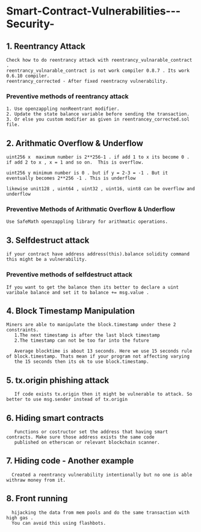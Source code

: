 # Smart-Contract-Vulnerabilities---Security-
## 1. Reentrancy Attack 
    Check how to do reentrancy attack with reentrancy_vulnarable_contract . 
    reentrancy_vulnarable_contract is not work compiler 0.8.7 . Its work 0.6.10 compiler.
    reentrancy_corrected - After fixed reentracny vulnerability. 
    

### Preventive methods of reentrancy attack
    1. Use openzappling nonReentrant modifier.
    2. Update the state balance variable before sending the transaction.
    3. Or else you custom modifier as given in reentrancey_corrected.sol file.
    

## 2. Arithmatic Overflow & Underflow
    uint256 x  maximum number is 2**256-1 . if add 1 to x its become 0 . if add 2 to x , x = 1 and so on.  This is overflow.
    
    uint256 y minimum number is 0 . but if y = 2-3 = -1 . But it eventually becomes 2**256 -1 . This is underflow
    
    likewise unit128 , uint64 , uint32 , uint16, uint8 can be overflow and underflow
 
 ### Preventive Methods of Arithmatic Overflow & Underflow
    Use SafeMath openzappling library for arithmatic operations.
  
 ## 3. Selfdestruct attack

    if your contract have address address(this).balance solidity command this might be a vulnerability.
    
    
 ### Preventive methods of selfdestruct attack
    
    If you want to get the balance then its better to declare a uint varibale balance and set it to balance += msg.value . 
 
 
 ## 4. Block Timestamp Manipulation
 
    Miners are able to manipulate the block.timestamp under these 2 constraints. 
       1.The next timestamp is after the last block timestamp
       2.The timestamp can not be too far into the future
        
       Average blocktime is about 13 seconds. Here we use 15 seconds rule of block.timestamp. Thats mean if your program not affecting varying 
       the 15 seconds then its ok to use block.timestamp.
       
## 5. tx.origin phishing attack
       If code exists tx.origin then it might be vulnerable to attack. So better to use msg.sender instead of tx.origin
    
## 6. Hiding smart contracts
       Functions or costructor set the address that having smart contracts. Make sure those address exists the same code 
       published on etherscan or relevant blockchain scanner.
   
## 7. Hiding code - Another example
      Created a reentrancy vulnerability intentionally but no one is able withraw money from it.
 
## 8. Front running 
      hijacking the data from mem pools and do the same transaction with high gas . 
      You can avoid this using flashbots.

     
    
    
    
   

